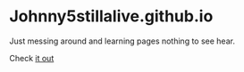 # Johnny5stillalive.github.io
Just messing around and learning pages nothing to see hear.

Check [it out](https://Johnny5StillAlive.github.io/)
